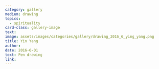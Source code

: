 ```yaml
---
category: gallery
medium: drawing
topics:
  - spirituality
card-class: gallery-image
text:
image: assets/images/categories/gallery/drawing_2016_6_ying_yang.png
title: Yin Yang
author:
date: 2016-6-01
text: Pen drawing
link:
---
```

